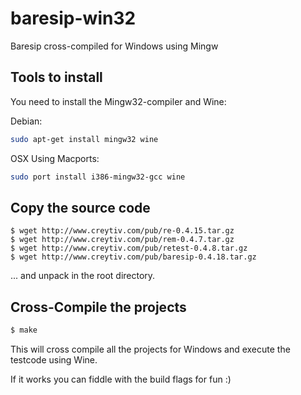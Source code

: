 # baresip-win32
Baresip cross-compiled for Windows using Mingw


## Tools to install

You need to install the Mingw32-compiler and Wine:

Debian:

```bash
sudo apt-get install mingw32 wine
```

OSX Using Macports:

```bash
sudo port install i386-mingw32-gcc wine
```

## Copy the source code

```base
$ wget http://www.creytiv.com/pub/re-0.4.15.tar.gz
$ wget http://www.creytiv.com/pub/rem-0.4.7.tar.gz
$ wget http://www.creytiv.com/pub/retest-0.4.8.tar.gz
$ wget http://www.creytiv.com/pub/baresip-0.4.18.tar.gz
```

... and unpack in the root directory.


## Cross-Compile the projects

```bash
$ make
```

This will cross compile all the projects for Windows and execute
the testcode using Wine.

If it works you can fiddle with the build flags for fun :)

